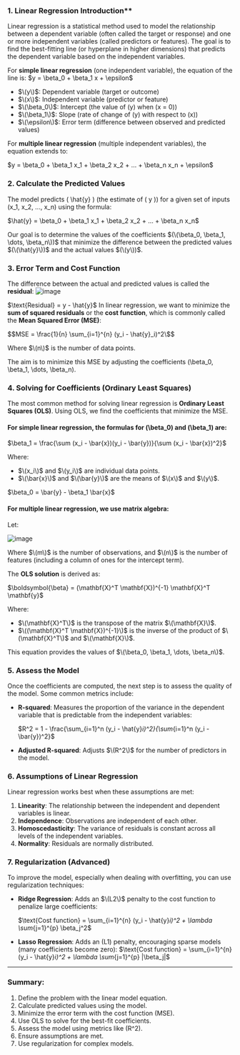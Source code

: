 
### 1. Linear Regression Introduction**

Linear regression is a statistical method used to model the relationship between a dependent variable (often called the target or response) and one or more independent variables (called predictors or features). The goal is to find the best-fitting line (or hyperplane in higher dimensions) that predicts the dependent variable based on the independent variables.

For **simple linear regression** (one independent variable), the equation of the line is:
$y = \beta_0 + \beta_1 x + \epsilon\$
- $\(y\)$: Dependent variable (target or outcome)
- $\(x\)$: Independent variable (predictor or feature)
- $\(\beta_0\)$: Intercept (the value of \(y\) when \(x = 0\))
- $\(\beta_1\)$: Slope (rate of change of \(y\) with respect to \(x\))
- $\(\epsilon\)$: Error term (difference between observed and predicted values)

For **multiple linear regression** (multiple independent variables), the equation extends to:

$y = \beta_0 + \beta_1 x_1 + \beta_2 x_2 + ... + \beta_n x_n + \epsilon\$



### **2. Calculate the Predicted Values**

The model predicts \( \hat{y} \) (the estimate of \( y \)) for a given set of inputs \(x_1, x_2, ..., x_n\) using the formula:

$\hat{y} = \beta_0 + \beta_1 x_1 + \beta_2 x_2 + ... + \beta_n x_n\$

Our goal is to determine the values of the coefficients $(\(\beta_0, \beta_1, \dots, \beta_n\))$ that minimize the difference between the predicted values $(\(\hat{y}\))$ and the actual values $(\(y\))$.



### **3. Error Term and Cost Function**

The difference between the actual and predicted values is called the **residual**:
![image](https://github.com/user-attachments/assets/387ae357-81be-44ba-971f-8decba83de92)

$\text{Residual} = y - \hat{y}\$
In linear regression, we want to minimize the **sum of squared residuals** or the **cost function**, which is commonly called the **Mean Squared Error (MSE)**:

$$MSE = \frac{1}{n} \sum_{i=1}^{n} (y_i - \hat{y}_i)^2\$$

Where $\(n\)$ is the number of data points.

The aim is to minimize this MSE by adjusting the coefficients \(\beta_0, \beta_1, \dots, \beta_n\).



### **4. Solving for Coefficients (Ordinary Least Squares)**

The most common method for solving linear regression is **Ordinary Least Squares (OLS)**. Using OLS, we find the coefficients that minimize the MSE.

#### For **simple linear regression**, the formulas for \(\beta_0\) and \(\beta_1\) are:

$\beta_1 = \frac{\sum (x_i - \bar{x})(y_i - \bar{y})}{\sum (x_i - \bar{x})^2}\$


Where:
- $\(x_i\)$ and $\(y_i\)$ are individual data points.
- $\(\bar{x}\)$ and $\(\bar{y}\)$ are the means of $\(x\)$ and $\(y\)$.


$\beta_0 = \bar{y} - \beta_1 \bar{x}\$

#### For **multiple linear regression**, we use matrix algebra:
Let:

![image](https://github.com/user-attachments/assets/5c7050e7-3660-4e72-8999-16a55ee5339c)

Where $\(m\)$ is the number of observations, and $\(n\)$ is the number of features (including a column of ones for the intercept term).

The **OLS solution** is derived as:

$\boldsymbol{\beta} = (\mathbf{X}^T \mathbf{X})^{-1} \mathbf{X}^T \mathbf{y}\$

Where:
- $\(\mathbf{X}^T\)$ is the transpose of the matrix $\(\mathbf{X}\)$.
- $\((\mathbf{X}^T \mathbf{X})^{-1}\)$ is the inverse of the product of $\(\mathbf{X}^T\)$ and $\(\mathbf{X}\)$.

This equation provides the values of $\(\beta_0, \beta_1, \dots, \beta_n\)$.



### **5. Assess the Model**

Once the coefficients are computed, the next step is to assess the quality of the model. Some common metrics include:

- **R-squared**: Measures the proportion of the variance in the dependent variable that is predictable from the independent variables:
  
  $R^2 = 1 - \frac{\sum_{i=1}^n (y_i - \hat{y}_i)^2}{\sum_{i=1}^n (y_i - \bar{y})^2}\$
  
- **Adjusted R-squared**: Adjusts $\(R^2\)$ for the number of predictors in the model.



### **6. Assumptions of Linear Regression**

Linear regression works best when these assumptions are met:

1. **Linearity**: The relationship between the independent and dependent variables is linear.
2. **Independence**: Observations are independent of each other.
3. **Homoscedasticity**: The variance of residuals is constant across all levels of the independent variables.
4. **Normality**: Residuals are normally distributed.



### **7. Regularization (Advanced)**

To improve the model, especially when dealing with overfitting, you can use regularization techniques:

- **Ridge Regression**: Adds an $\(L2\)$ penalty to the cost function to penalize large coefficients:
  
  $\text{Cost function} = \sum_{i=1}^{n} (y_i - \hat{y}_i)^2 + \lambda \sum_{j=1}^{p} \beta_j^2\$
  
- **Lasso Regression**: Adds an \(L1\) penalty, encouraging sparse models (many coefficients become zero):
  \$\text{Cost function} = \sum_{i=1}^{n} (y_i - \hat{y}_i)^2 + \lambda \sum_{j=1}^{p} |\beta_j|\$

---

### Summary:

1. Define the problem with the linear model equation.
2. Calculate predicted values using the model.
3. Minimize the error term with the cost function (MSE).
4. Use OLS to solve for the best-fit coefficients.
5. Assess the model using metrics like \(R^2\).
6. Ensure assumptions are met.
7. Use regularization for complex models.


